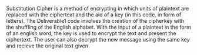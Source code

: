 Substitution Cipher is a method of encrypting in which units of plaintext are replaced with the ciphertext and the aid of a key (in this code, in form of letters).
The Deliverable1 code involves the creation of the cipherkey with the shuffling of the English alphabet. With the input of a plaintext in the form of an english word, the key is used to encrypt the text and present the ciphertext.
The user can also decrypt the new message using the same key and recieve the original text given.
